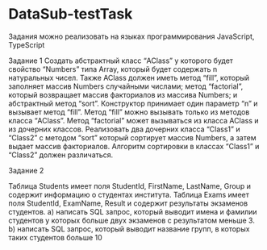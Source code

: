 # DataSub-testTask
Задания можно реализовать на языках программирования JavaScript, TypeScript

Задание 1
Создать абстрактный класс “AClass” у которого будет свойство “Numbers” типа Array, который будет содержать n натуральных чисел. Также AClass должен иметь метод “fill”, который заполняет массив Numbers случайными числами; метод “factorial”, который возвращает массив факториалов из массива Numbers; и абстрактный метод “sort”. Конструктор принимает один параметр “n” и вызывает метод “fill”. Метод “fill” можно вызывать только из методов класса “AClass”. Метод “factorial” может вызываться из класса AClass и из дочерних классов. Реализовать два дочерних класса “Class1” и “Class2” с методом “sort” который сортирует массив Numbers, а затем выдает массив факториалов. Алгоритм сортировки в классах “Class1” и “Class2” должен различаться.

Задание 2

Таблица Students имеет поля StudentId, FirstName, LastName, Group и содержит информацию о студентах института. Таблица Exams имеет поля StudentId, ExamName, Result и содержит результаты экзаменов студентов.
a) написать SQL запрос, который выводит имена и фамилии студентов у которых больше двух экзаменов с результатом меньше 3.
b) написать SQL запрос, который выводит название групп, в которых таких студентов больше 10
